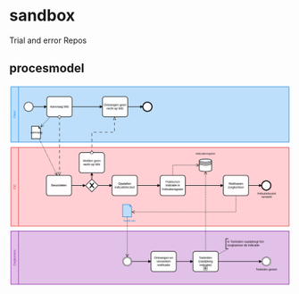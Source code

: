<link rel="stylesheet" href="css/sandbox.css">

# sandbox
Trial and error Repos

## procesmodel
![img/beoordelen-met-indicatieregister-copy.svg](img/beoordelen-met-indicatieregister-copy.svg#thumbnail "Primare proces indicatieregister")
